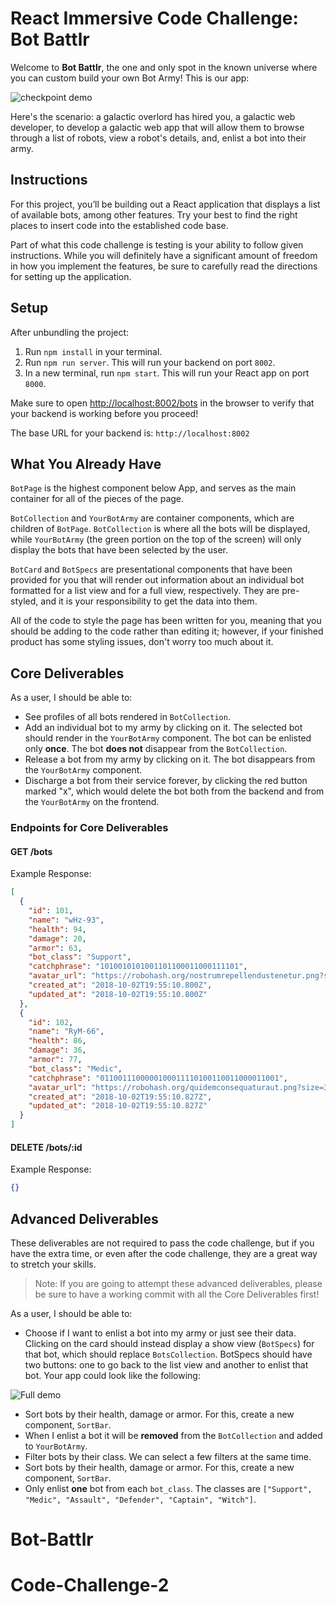 # React Immersive Code Challenge: Bot Battlr

Welcome to **Bot Battlr**, the one and only spot in the known universe where you
can custom build your own Bot Army! This is our app:

![checkpoint demo](https://curriculum-content.s3.amazonaws.com/phase-2/phase-2-hooks-code-challenge-bot-battlr/checkpoint_demo.gif)

Here's the scenario: a galactic overlord has hired you, a galactic web
developer, to develop a galactic web app that will allow them to browse through
a list of robots, view a robot's details, and, enlist a bot into their army.

## Instructions

For this project, you’ll be building out a React application that displays a
list of available bots, among other features. Try your best to find the right
places to insert code into the established code base.

Part of what this code challenge is testing is your ability to follow given
instructions. While you will definitely have a significant amount of freedom in
how you implement the features, be sure to carefully read the directions for
setting up the application.

## Setup

After unbundling the project:

1. Run `npm install` in your terminal.
2. Run `npm run server`. This will run your backend on port `8002`.
3. In a new terminal, run `npm start`. This will run your React app on port `8000`.

Make sure to open [http://localhost:8002/bots](http://localhost:8002/bots) in
the browser to verify that your backend is working before you proceed!

The base URL for your backend is: `http://localhost:8002`

## What You Already Have

`BotPage` is the highest component below App, and serves as the main container
for all of the pieces of the page.

`BotCollection` and `YourBotArmy` are container components, which are children
of `BotPage`. `BotCollection` is where all the bots will be displayed, while
`YourBotArmy` (the green portion on the top of the screen) will only display the
bots that have been selected by the user.

`BotCard` and `BotSpecs` are presentational components that have been provided
for you that will render out information about an individual bot formatted for a
list view and for a full view, respectively. They are pre-styled, and it is your
responsibility to get the data into them.

All of the code to style the page has been written for you, meaning that you
should be adding to the code rather than editing it; however, if your finished
product has some styling issues, don't worry too much about it.

## Core Deliverables

As a user, I should be able to:

- See profiles of all bots rendered in `BotCollection`.
- Add an individual bot to my army by clicking on it. The selected bot should
  render in the `YourBotArmy` component. The bot can be enlisted only **once**.
  The bot **does not** disappear from the `BotCollection`.
- Release a bot from my army by clicking on it. The bot disappears from the
  `YourBotArmy` component.
- Discharge a bot from their service forever, by clicking the red button marked
  "x", which would delete the bot both from the backend and from the
  `YourBotArmy` on the frontend.

### Endpoints for Core Deliverables

#### GET /bots

Example Response:

```json
[
  {
    "id": 101,
    "name": "wHz-93",
    "health": 94,
    "damage": 20,
    "armor": 63,
    "bot_class": "Support",
    "catchphrase": "1010010101001101100011000111101",
    "avatar_url": "https://robohash.org/nostrumrepellendustenetur.png?size=300x300&set=set1",
    "created_at": "2018-10-02T19:55:10.800Z",
    "updated_at": "2018-10-02T19:55:10.800Z"
  },
  {
    "id": 102,
    "name": "RyM-66",
    "health": 86,
    "damage": 36,
    "armor": 77,
    "bot_class": "Medic",
    "catchphrase": "0110011100000100011110100110011000011001",
    "avatar_url": "https://robohash.org/quidemconsequaturaut.png?size=300x300&set=set1",
    "created_at": "2018-10-02T19:55:10.827Z",
    "updated_at": "2018-10-02T19:55:10.827Z"
  }
]
```

#### DELETE /bots/:id

Example Response:

```json
{}
```

## Advanced Deliverables

These deliverables are not required to pass the code challenge, but if you have
the extra time, or even after the code challenge, they are a great way to
stretch your skills.

> Note: If you are going to attempt these advanced deliverables, please be sure
> to have a working commit with all the Core Deliverables first!

As a user, I should be able to:

- Choose if I want to enlist a bot into my army or just see their data. Clicking
  on the card should instead display a show view (`BotSpecs`) for that bot,
  which should replace `BotsCollection`. BotSpecs should have two buttons: one
  to go back to the list view and another to enlist that bot. Your app could
  look like the following:

![Full demo](https://curriculum-content.s3.amazonaws.com/phase-2/phase-2-hooks-code-challenge-bot-battlr/full_demo.gif)

- Sort bots by their health, damage or armor. For this, create a new component,
  `SortBar`.
- When I enlist a bot it will be **removed** from the `BotCollection` and added
  to `YourBotArmy`.
- Filter bots by their class. We can select a few filters at the same time.
- Sort bots by their health, damage or armor. For this, create a new component,
  `SortBar`.
- Only enlist **one** bot from each `bot_class`. The classes are
  `["Support", "Medic", "Assault", "Defender", "Captain", "Witch"]`.
# Bot-Battlr
# Code-Challenge-2
